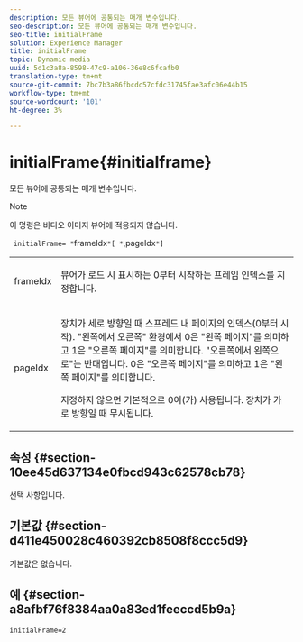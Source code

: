 ```yaml
---
description: 모든 뷰어에 공통되는 매개 변수입니다.
seo-description: 모든 뷰어에 공통되는 매개 변수입니다.
seo-title: initialFrame
solution: Experience Manager
title: initialFrame
topic: Dynamic media
uuid: 5d1c3a8a-8598-47c9-a106-36e8c6fcafb0
translation-type: tm+mt
source-git-commit: 7bc7b3a86fbcdc57cfdc31745fae3afc06e44b15
workflow-type: tm+mt
source-wordcount: '101'
ht-degree: 3%

---
```



# initialFrame{#initialframe}

모든 뷰어에 공통되는 매개 변수입니다.

>[!NOTE]
>
>이 명령은 비디오 이미지 뷰어에 적용되지 않습니다.

` initialFrame= *`frameIdx`*[ *`,pageIdx`*]`

<table id="table_9B98C97485DD4DEB8A6ECBCE8DF6B886"> 
 <tbody> 
  <tr> 
   <td colname="col1"> <p> <span class="codeph"> <span class="varname"> frameIdx</span> </span> </p> </td> 
   <td colname="col2"> <p> 뷰어가 로드 시 표시하는 0부터 시작하는 프레임 인덱스를 지정합니다. </p> </td> 
  </tr> 
  <tr> 
   <td colname="col1"> <p><span class="codeph"><span class="varname"> pageIdx</span></span> </p> </td> 
   <td colname="col2"> <p>장치가 세로 방향일 때 스프레드 내 페이지의 인덱스(0부터 시작). "왼쪽에서 오른쪽" 환경에서 <span class="codeph"> 0</span>은 "왼쪽 페이지"를 의미하고 <span class="codeph"> 1</span>은 "오른쪽 페이지"를 의미합니다. "오른쪽에서 왼쪽으로"는 반대입니다.<span class="codeph"> 0</span>은 "오른쪽 페이지"를 의미하고 <span class="codeph"> 1</span>은 "왼쪽 페이지"를 의미합니다. </p> <p>지정하지 않으면 기본적으로 <span class="codeph"> 0</span>이(가) 사용됩니다. 장치가 가로 방향일 때 무시됩니다. </p> </td> 
  </tr> 
 </tbody> 
</table>

## 속성 {#section-10ee45d637134e0fbcd943c62578cb78}

선택 사항입니다.

## 기본값 {#section-d411e450028c460392cb8508f8ccc5d9}

기본값은 없습니다.

## 예 {#section-a8afbf76f8384aa0a83ed1feeccd5b9a}

```
initialFrame=2
```

